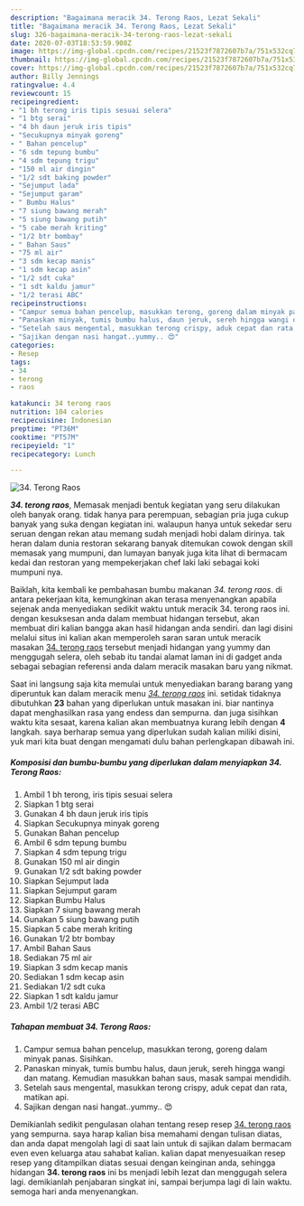 ```yaml
---
description: "Bagaimana meracik 34. Terong Raos, Lezat Sekali"
title: "Bagaimana meracik 34. Terong Raos, Lezat Sekali"
slug: 326-bagaimana-meracik-34-terong-raos-lezat-sekali
date: 2020-07-03T18:53:59.908Z
image: https://img-global.cpcdn.com/recipes/21523f7872607b7a/751x532cq70/34-terong-raos-foto-resep-utama.jpg
thumbnail: https://img-global.cpcdn.com/recipes/21523f7872607b7a/751x532cq70/34-terong-raos-foto-resep-utama.jpg
cover: https://img-global.cpcdn.com/recipes/21523f7872607b7a/751x532cq70/34-terong-raos-foto-resep-utama.jpg
author: Billy Jennings
ratingvalue: 4.4
reviewcount: 15
recipeingredient:
- "1 bh terong iris tipis sesuai selera"
- "1 btg serai"
- "4 bh daun jeruk iris tipis"
- "Secukupnya minyak goreng"
- " Bahan pencelup"
- "6 sdm tepung bumbu"
- "4 sdm tepung trigu"
- "150 ml air dingin"
- "1/2 sdt baking powder"
- "Sejumput lada"
- "Sejumput garam"
- " Bumbu Halus"
- "7 siung bawang merah"
- "5 siung bawang putih"
- "5 cabe merah kriting"
- "1/2 btr bombay"
- " Bahan Saus"
- "75 ml air"
- "3 sdm kecap manis"
- "1 sdm kecap asin"
- "1/2 sdt cuka"
- "1 sdt kaldu jamur"
- "1/2 terasi ABC"
recipeinstructions:
- "Campur semua bahan pencelup, masukkan terong, goreng dalam minyak panas. Sisihkan."
- "Panaskan minyak, tumis bumbu halus, daun jeruk, sereh hingga wangi dan matang. Kemudian masukkan bahan saus, masak sampai mendidih."
- "Setelah saus mengental, masukkan terong crispy, aduk cepat dan rata, matikan api."
- "Sajikan dengan nasi hangat..yummy.. 😍"
categories:
- Resep
tags:
- 34
- terong
- raos

katakunci: 34 terong raos 
nutrition: 104 calories
recipecuisine: Indonesian
preptime: "PT36M"
cooktime: "PT57M"
recipeyield: "1"
recipecategory: Lunch

---
```



![34. Terong Raos](https://img-global.cpcdn.com/recipes/21523f7872607b7a/751x532cq70/34-terong-raos-foto-resep-utama.jpg)

<b><i>34. terong raos</i></b>, Memasak menjadi bentuk kegiatan yang seru dilakukan oleh banyak orang. tidak hanya para perempuan, sebagian pria juga cukup banyak yang suka dengan kegiatan ini. walaupun hanya untuk sekedar seru seruan dengan rekan atau memang sudah menjadi hobi dalam dirinya. tak heran dalam dunia restoran sekarang banyak ditemukan cowok dengan skill memasak yang mumpuni, dan lumayan banyak juga kita lihat di bermacam kedai dan restoran yang mempekerjakan chef laki laki sebagai koki mumpuni nya.



Baiklah, kita kembali ke pembahasan bumbu makanan <i>34. terong raos</i>. di antara pekerjaan kita, kemungkinan akan terasa menyenangkan apabila sejenak anda menyediakan sedikit waktu untuk meracik 34. terong raos ini. dengan kesuksesan anda dalam membuat hidangan tersebut, akan membuat diri kalian bangga akan hasil hidangan anda sendiri. dan lagi disini melalui situs ini kalian akan memperoleh saran saran untuk meracik masakan <u>34. terong raos</u> tersebut menjadi hidangan yang yummy dan menggugah selera, oleh sebab itu tandai alamat laman ini di gadget anda sebagai sebagian referensi anda dalam meracik masakan baru yang nikmat.


Saat ini langsung saja kita memulai untuk menyediakan barang barang yang diperuntuk kan dalam meracik menu <u><i>34. terong raos</i></u> ini. setidak tidaknya dibutuhkan <b>23</b> bahan yang diperlukan untuk masakan ini. biar nantinya dapat menghasilkan rasa yang endess dan sempurna. dan juga sisihkan waktu kita sesaat, karena kalian akan membuatnya kurang lebih dengan <b>4</b> langkah. saya berharap semua yang diperlukan sudah kalian miliki disini, yuk mari kita buat dengan mengamati dulu bahan perlengkapan dibawah ini.

<!--inarticleads1-->

##### Komposisi dan bumbu-bumbu yang diperlukan dalam menyiapkan 34. Terong Raos:

1. Ambil 1 bh terong, iris tipis sesuai selera
1. Siapkan 1 btg serai
1. Gunakan 4 bh daun jeruk iris tipis
1. Siapkan Secukupnya minyak goreng
1. Gunakan  Bahan pencelup
1. Ambil 6 sdm tepung bumbu
1. Siapkan 4 sdm tepung trigu
1. Gunakan 150 ml air dingin
1. Gunakan 1/2 sdt baking powder
1. Siapkan Sejumput lada
1. Siapkan Sejumput garam
1. Siapkan  Bumbu Halus
1. Siapkan 7 siung bawang merah
1. Gunakan 5 siung bawang putih
1. Siapkan 5 cabe merah kriting
1. Gunakan 1/2 btr bombay
1. Ambil  Bahan Saus
1. Sediakan 75 ml air
1. Siapkan 3 sdm kecap manis
1. Sediakan 1 sdm kecap asin
1. Sediakan 1/2 sdt cuka
1. Siapkan 1 sdt kaldu jamur
1. Ambil 1/2 terasi ABC




<!--inarticleads2-->

##### Tahapan membuat 34. Terong Raos:

1. Campur semua bahan pencelup, masukkan terong, goreng dalam minyak panas. Sisihkan.
1. Panaskan minyak, tumis bumbu halus, daun jeruk, sereh hingga wangi dan matang. Kemudian masukkan bahan saus, masak sampai mendidih.
1. Setelah saus mengental, masukkan terong crispy, aduk cepat dan rata, matikan api.
1. Sajikan dengan nasi hangat..yummy.. 😍




Demikianlah sedikit pengulasan olahan tentang resep resep <u>34. terong raos</u> yang sempurna. saya harap kalian bisa memahami dengan tulisan diatas, dan anda dapat mengolah lagi di saat lain untuk di sajikan dalam bermacam even even keluarga atau sahabat kalian. kalian dapat menyesuaikan resep resep yang ditampilkan diatas sesuai dengan keinginan anda, sehingga hidangan <b>34. terong raos</b> ini bs menjadi lebih lezat dan menggugah selera lagi. demikianlah penjabaran singkat ini, sampai berjumpa lagi di lain waktu. semoga hari anda menyenangkan.

